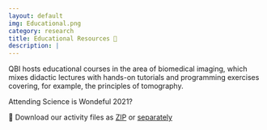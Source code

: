 ```yaml
---
layout: default
img: Educational.png
category: research
title: Educational Resources 📓
description: |
---
```

QBI hosts educational courses in the area of biomedical imaging, which mixes didactic lectures with hands-on tutorials and programming exercises covering, for example, the principles of tomography.

Attending Science is Wondeful 2021? 

🔗 Download our activity files as [ZIP](https://ualg365-my.sharepoint.com/:u:/g/personal/tmcorreia_ualg_pt/EaSFyTfn4DBFsYMJ6zXLrjABXAtIRyz781KcGfXsHezVBw?e=TSTeZK) or [separately](https://ualg365-my.sharepoint.com/:f:/g/personal/tmcorreia_ualg_pt/EnvO84oDk9FCpMygkIGFcoIBuqathcY1fgTYA1OG11MTBQ?e=WCM2tN)

